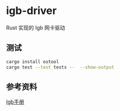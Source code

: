 # igb-driver

Rust 实现的 Igb 网卡驱动

## 测试

```bash
cargo install ostool
cargo test --test tests --  --show-output
```

## 参考资料

[Igb手册](https://www.intel.com/content/dam/www/public/us/en/documents/datasheets/82576eb-gigabit-ethernet-controller-datasheet.pdf)
